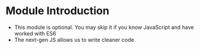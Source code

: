 # Module Introduction
- This module is optional. You may skip it if you know JavaScript and have worked with ES6
- The next-gen JS allows us to write cleaner code